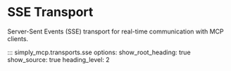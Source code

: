 # SSE Transport

Server-Sent Events (SSE) transport for real-time communication with MCP clients.

::: simply_mcp.transports.sse
    options:
      show_root_heading: true
      show_source: true
      heading_level: 2
